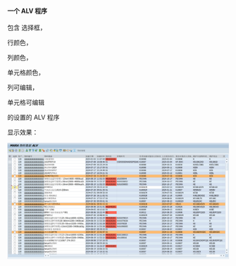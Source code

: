 #### 一个 ALV 程序



包含 选择框，

行颜色，

列颜色，

单元格颜色，

列可编辑，

单元格可编辑

的设置的 ALV 程序



显示效果：

![ALV显示](.\ALV显示.png)